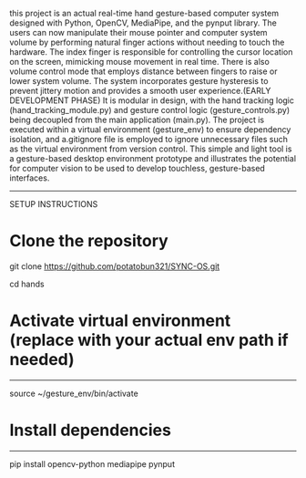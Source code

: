 this project is an actual real-time hand gesture-based computer system designed with Python, OpenCV, MediaPipe, and the pynput library. 
The users can now manipulate their mouse pointer and computer system volume by performing natural finger actions without needing to touch the hardware.
The index finger is responsible for controlling the cursor location on the screen, mimicking mouse movement in real time. There is also volume control mode that employs distance between fingers to raise or lower system volume. 
The system incorporates gesture hysteresis to prevent jittery motion and provides a smooth user experience.(EARLY DEVELOPMENT PHASE)
It is modular in design, with the hand tracking logic (hand_tracking_module.py) and gesture control logic (gesture_controls.py) being decoupled from the main application (main.py). 
The project is executed within a virtual environment (gesture_env) to ensure dependency isolation, and a.gitignore file is employed to ignore unnecessary files such as the virtual environment from version control. 
This simple and light tool is a gesture-based desktop environment prototype and illustrates the potential for computer vision to be used to develop touchless, gesture-based interfaces.

---
SETUP INSTRUCTIONS 
# Clone the repository
git clone https://github.com/potatobun321/SYNC-OS.git

cd hands

# Activate virtual environment (replace with your actual env path if needed)

---
source ~/gesture_env/bin/activate

# Install dependencies

---
pip install opencv-python mediapipe pynput
